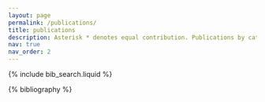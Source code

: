 ```yaml
---
layout: page
permalink: /publications/
title: publications
description: Asterisk * denotes equal contribution. Publications by categories in reversed chronological order.
nav: true
nav_order: 2
---
```


<!-- _pages/publications.md -->

<!-- Bibsearch Feature -->

{% include bib_search.liquid %}

<div class="publications">

{% bibliography %}

</div>
